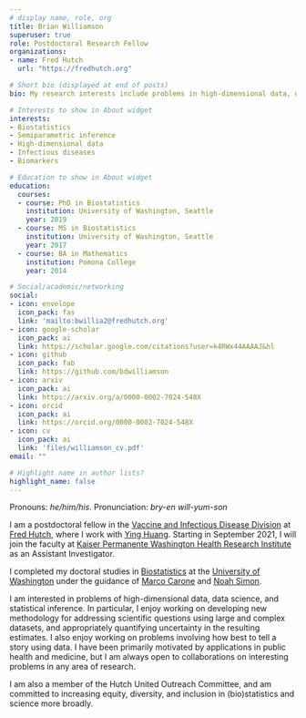 ```yaml
---
# display name, role, org
title: Brian Williamson
superuser: true
role: Postdoctoral Research Fellow
organizations:
- name: Fred Hutch
  url: "https://fredhutch.org"

# Short bio (displayed at end of posts)
bio: My research interests include problems in high-dimensional data, data science, and statistical inference, particularly those that arise in infectious disease or cancer research.

# Interests to show in About widget
interests:
- Biostatistics
- Semiparametric inference
- High-dimensional data
- Infectious diseases
- Biomarkers

# Education to show in About widget
education:
  courses:
  - course: PhD in Biostatistics
    institution: University of Washington, Seattle
    year: 2019
  - course: MS in Biostatistics
    institution: University of Washington, Seattle
    year: 2017
  - course: BA in Mathematics
    institution: Pomona College
    year: 2014

# Social/academic/networking
social:
- icon: envelope
  icon_pack: fas
  link: 'mailto:bwillia2@fredhutch.org'
- icon: google-scholar
  icon_pack: ai
  link: https://scholar.google.com/citations?user=k4RWx44AAAAJ&hl
- icon: github
  icon_pack: fab
  link: https://github.com/bdwilliamson
- icon: arxiv
  icon_pack: ai
  link: https://arxiv.org/a/0000-0002-7024-548X
- icon: orcid
  icon_pack: ai
  link: https://orcid.org/0000-0002-7024-548X
- icon: cv
  icon_pack: ai
  link: 'files/williamson_cv.pdf'
email: ""

# Highlight name in author lists?
highlight_name: false
---
```


Pronouns: _he/him/his_. Pronunciation: _bry-en will-yum-son_

I am a postdoctoral fellow in the [Vaccine and Infectious Disease
Division](https://www.fredhutch.org/en/research/divisions/vaccine-infectious-disease-division.html)
at [Fred Hutch](https://www.fredhutch.org/en.html), where I work with
[Ying
Huang](https://www.fredhutch.org/en/faculty-lab-directory/huang-ying.html). Starting in September 2021, I will join the faculty at [Kaiser Permanente Washington Health Research Institute](https://www.kpwashingtonresearch.org/) as an Assistant Investigator.

I completed my doctoral studies in
[Biostatistics](https://www.biostat.washington.edu/) at the [University
of Washington](https://www.washington.edu/) under the guidance of [Marco
Carone](http://faculty.washington.edu/mcarone/about.html) and [Noah
Simon](http://faculty.washington.edu/nrsimon/).

I am interested in problems of high-dimensional data, data science, and statistical inference. In particular, I enjoy working on developing new methodology for addressing scientific questions using large and complex datasets, and appropriately quantifying uncertainty in the resulting estimates. I also enjoy working on problems involving how best to tell a story using data. I have been primarily motivated by applications in public health and medicine, but I am always open to collaborations on interesting problems in any area of research.

I am also a member of the Hutch United Outreach Committee, and am committed to increasing equity, diversity, and inclusion in (bio)statistics and science more broadly.
